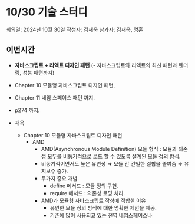 # 10/30 기술 스터디

회의일: 2024년 10월 30일
작성자: 김재욱
참가자: 김재욱, 명훈

## 이번시간

- **자바스크립트 + 리액트 디자인 패턴** (- 자바스크립트와 리액트의 최신 패턴과 렌더링, 성능 패턴까지)
- Chapter 10 모듈형 자바스크립트 디자인 패턴,
- Chapter 11 네임 스페이스 패턴 까지.
- p274 까지.

- 재욱
    - Chapter 10 모듈형 자바스크립트 디자인 패턴
        - AMD
            - AMD(Asynchronous Module Definition) 모듈 형식 : 모듈과 의존성 모두를 비동기적으로 로드 할 수 있도록 설계된 모듈 정의 방식.
            - 비동기적이면서도 높은 유연성 ⇒ 모듈 간 긴밀한 결합을 줄여줌 ⇒ 유지보수 증가.
            - 두가지 중요 개념.
                - define 메서드 : 모듈 정의 구현.
                - require 메서드 : 의존성 로딩 처리.
            - AMD가 모듈형 자바스크립트 작성에 적합한 이유
                - 유연한 모듈 정의 방식에 대한 명확한 제안을 제공.
                - 기존에 많이 사용되고 있는 전역 네임스페이스나 <script> 태그 방식에 비해 훨씬 더 구조화 가능. → 독립적인 모듈과 의존성을 명확하게 선언 가능.
                - 모듈 정의가독립적으로 이루어지기 때문에 전역 네임스페이스의 오염 방지 가능.
                - 크로스 도메인, 로컬 환경, 디버깅 등에서 문제가 없으며, 서버 사이드 툴을 사용할 필요 X.
                - 여러 모듈을 하나의 파일로 가져오기 위한 ‘전송(transport)’ 방식 제공.
                - 스크립트의 지연 로딩(lazy-load) 지원.
            - 결론
                - 전역 객체의 사용에 대한 걱정 감소.
                - 변수에 모듈 할당 가능.
                - 브라우저 환경의 모듈 작동을 위해 서버 사이드에서의 따로 변환 필요 X.
                - 의존성 관리 측면에서 매우 효율적.
                - 단, 초기 설정 코드(boilerplate/wrappercode) 작성이 다소 귀찮.
        - Common JS
            - 서버 사이드에서 모듈을 선언하는 간단한 API를 지정하는 모듈 제안.
            - AMD와는 달리 I/O, 파일 시스템, 프로미스 등 더욱 광범위한 부분을 다룸.
            - 두가지 핵심 요소.
                - exports 변수 : 다른 모듈에 내보내고자 하는 객체.
                - require 함수 : 다른 모듈에서 내보낸 객체를 가져올 때 사용하는 함수.
            - Node.js 환경에서는 CommonJS가 기본 형식.
                - require() 함수를 호출하면 항상 CommonJS 모듈 로더가 사용되고, import() 함수를 호출하면 항상 ECMAScript 모듈 로더가 사용됨.
            - AMD VS CommonJS
                - AMD
                    - 브라우저 우선 접근 방식.
                    - 비동기 동작과 간소화된 하위 호환성을 선택.
                    - 파일 I/O에 대한 개념 X.
                    - 객체, 함수, 생성자, 문자열, JSON 등 다양한 형태의 모듈을 지원.
                    - 브라우저에서 자체적으로 실행된다는 면에서 대단히 유연한 포맷.
                - CommonJS
                    - 서버 우선 접근 방식.
                    - 동기적 작동, 전역 변수와의 독립성, 미래의 서버 환경 고려.
                    - 언래핑된(unwrapped) 모듈을 지원하기 때문에 ES2O15+ 표준에 조금 더 가깝 → AMD에서 필수적인 define() 함수를 사용 X.
                    - 오직 객체만을 모듈로써 지원.
                - UMD
                    - Universal Module Definition 형식
                    - AMD와 Commorjs의 약점을 해결하는 방안.
                    - 브라우저와 서버 환경에서 모두 작동할 수 있는 모듈.
    - Chapter 11 네임 스페이스 패턴
        - 단일 전역 변수 패턴
            - 하나의 전역 변수를 주요 참조 객체로 사용하는 방식.
            - 같은 이름의 전역 변수를 이미 사용하고 있을 가능성 존재. ⇒ 충돌 발생.
        - 접두사 네임스페이스 패턴
            - Prefix Namespace 패턴
            - 단일 전역 변수 문제에 대한 해결책 중 하나.
            - 모든 메서드, 변수, 객체를 고유한 접두사 뒤에 붙여서 정의.
            - 단점
                - 애플리케이션이 커짐에 따라 많은 전역 객체 생성.
                - 같은 접두사를 전역 네임스페이스에서 사용하지 않고 있었을 것이라는 가정 필요.
        - 객체 리터럴 표기법 패턴
            - 객체 리터럴 표기법 (Object Literal Notation)
                - 일종의 객체.
                - 키와 값으로 이뤄진 집합.
                - 각각의 키와 값은 콜론(:)으로 구분.
            - 장점
                - 전역 네임스페이스를 오염시키지 않으면서도 코드와 매개변수를 논리적으로 구성.
                - 쉽게 읽을 수 있고，깊은 중첩까지 지원하는 구조를 구현할 때 매우 유용.
                - 일반적인 전역 변수들과 달리 동일한 이름의 변수가 있는지 검사하도록 설계되는 경우가 많아 충돌 가능성 크게 감소.
                
                ```jsx
                1. var myApplication = myApplication || {};
                2. if( !MyApplication ){ MyApplication = {} }; 
                3. window.myApplication || ( window.myApplication = {} ); 
                4. var myApplication = $.fn.myApplication = function() {}; 
                5. var myApplication = myApplication === undefined ? {} : myApplication;
                ```
                
                - 캡슐화 및 로직 분리 ⇒ 코드 확장.
        - 중첩 네임스페이스 패턴
            - Nested Namespace 패턴
                - 객체 리터럴 패턴을 발전시킨 형태
                - 다른 패턴에 비해 충돌 위험이 낮은 편.
                - 같은 이름의 네임스페이스가 존재한다고 해도, 하위에 중첩된 네임스페이스까지 정확하게 일치할 가능성이 낮기 때문.
                - 참조해야할 일이 더 많아질 수 있지만, 단일 객체 네임스페이스 패턴과 중첩 네임스페이스 패턴의 성능에 큰차이 X.
        - 즉시 실행 함수 표현식 패턴
            - 즉시 실행 함수 표현식 (Immediately Invoked Function Expressions) (IIFE )
                - 정의 직후 바로 실행되는, 이름이 없는 함수.
                - 자기 실행(혹은 자기 호출) 익명 함수.
                - 정의된 내부의 변수와 함수 모두 외부에서 접근 불가.
                - 호출하는 것만으로도 쉽게 코드의 은닉성을 구현 가능.
                - 로직을 캡슐화하여 전역 네임스페이스로부터 보호하는 데 널리 사용되는 방법.
        - 네임 스페아스 주입 패턴
            - Namespace injection 패턴
                - 즉시 실행 함수 패턴의 또 다른 변형.
                - 함수 내에서 this를 네임스페이스의 프록시로 활용하여 특정 네임스페이스에 메서드와 속성을 ‘주입’.
                - 여러 객체나 네임스페이스에 기능적인 동작을 쉽게 적용 가능.
                - 단, 같은 목적을 달성하는 더 쉽고 효율적인 방법 (예: 심층 객체 확장 또는 병합) 존재 가능.
        - 고급네임스페이스 패턴
            - 중첩 네임스페이스 자동화 패턴
                - 추가하고자 하는 계층이 늘어날수록 최상위 네임스페이스에 더 많은 하위 객체들이 정의되어야 한다는 점을 보완 가능.
                - 전역 변수 하위에 중첩된 네임스페이스를 자동으로 정의하는 방법.
                
                ```jsx
                 // 최상위 네임스페이스에 객체 리터럴을 할당합니다. 
                const myApp = {};
                
                // 문자열 형식의 네임스페이스를 파싱하고
                // 자동으로 중첩 네임스페이스를 생성해주는 간편한 함수입니다. 
                function extend( ns, ns_string ) {
                	  const parts = ns_string.split
                	  let parent = ns;
                	  let pl;
                	  pl = parts.length;
                	 
                	  for ( let i = 0; i < pl; i++ ) { 
                	  // 프로퍼티가 존재하지 않을 경우에만 생성합니다. 
                				if ( typeof parent[parts[i]] === "undefined" ) { 
                						parent[parts[i]J = {};
                				}
                				parent = parent[parts[i]];
                		}
                	  return parent;
                }
                ```
                
            - 의존성 선언(Dependency Decision) 패턴
                - 중첩 네임스페이스 패턴을 약간 변형한 형태.
                
                ```jsx
                 myApp.utilities.math.fibonacci(25);
                 myApp.utilities.math.sin(56);
                ->
                 const maths = utils.math;
                 maths.fibonacci(25);
                 maths.sin(56);
                ```
                
                - 매번 접근하는 것보다 더 편리하고 가독성 증가 및 성능 이점.
                - 모듈 단위로 작업할 때 가장 효과적.
            - 심층 객체 확장(Deep Object Extension) 패턴
                - 자동 네임스페이스 생성에 대한 또 다른 해결책.
                - 객체 리터럴 표기법으로 선언된 네임스페이스를 다른 객체 (또는 네임스페이스)와 쉽게 확장(또는 병합) 가능.
                - 자바스크립트 프레임워크를 사용하면 쉽게 객체를 확장 가능. (예: jQuery의 $.extend)

참고 자료 : [https://www.patterns.dev/](https://www.patterns.dev/)

## 다음 시간 :  11/13 수  저녁 7시

- **자바스크립트 + 리액트 디자인 패턴** (- 자바스크립트와 리액트의 최신 패턴과 렌더링, 성능 패턴까지)
- Chapter 12 리액트 디자인 패턴 까지.
- p330 까지.